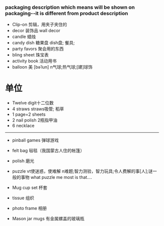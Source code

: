 ### packaging description which means will be shown on packaging--it is different from product description

* Clip-on 剪辑，用夹子夹住的
* decor 装饰品 wall decor
* candle 蜡烛
* candy dish 糖果盘 dish盘; 餐具;
* party favors 聚会用的东西
* bling sheet  珠宝表
* activity book 活动用书
* balloon 美 [bəˈlun] n气球;热气球;[建]球饰

# 单位 

* Twelve digit十二位数
* 4 straws straws吸管; 稻草
* 1 page=2 sheets
* 2 nail polish 2瓶指甲油
* 6 necklace
<hr>

* pinball games 弹球游戏
* felt bag 毡毯（我国蒙古人住的帐篷）
* polish 磨光
* puzzle vt使迷惑，使难解 n难题;智力测验，智力玩具;令人费解的事[人];谜一般的事物 what puzzle me most is that….

* Mug cup set 杯套
* tissue 组织
* photo frame 相册
* Mason jar mugs 有金属螺盖的玻璃瓶

 

